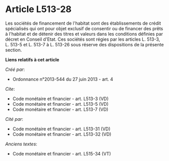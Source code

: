 # Article L513-28

Les sociétés de financement de l'habitat sont des établissements de crédit spécialisés qui ont pour objet exclusif de
consentir ou de financer des prêts à l'habitat et de détenir des titres et valeurs dans les conditions définies par décret en
Conseil d'Etat. Ces sociétés sont régies par les articles L. 513-3, L. 513-5 et L. 513-7 à L. 513-26 sous réserve des
dispositions de la présente section.

**Liens relatifs à cet article**

_Créé par_:

  - Ordonnance n°2013-544 du 27 juin 2013 - art. 4

_Cite_:

  - Code monétaire et financier - art. L513-3 (VD)
  - Code monétaire et financier - art. L513-5 (VD)
  - Code monétaire et financier - art. L513-7 (VD)

_Cité par_:

  - Code monétaire et financier - art. L513-31 (VD)
  - Code monétaire et financier - art. L513-32 (VD)

_Anciens textes_:

  - Code monétaire et financier - art. L515-34 (VT)
